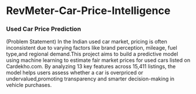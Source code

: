 # RevMeter-Car-Price-Intelligence
### Used Car Price Prediction 
(Problem Statement)
In the Indian used car market, pricing is often inconsistent due to varying factors like brand perception, mileage, fuel type,and regional demand.This project aims to build a predictive model using machine learning to estimate fair market prices for used cars listed on Cardekho.com. By analyzing 13 key features across 15,411 listings, the model helps users assess whether a car is overpriced or undervalued,promoting transparency and smarter decision-making in vehicle purchases.


